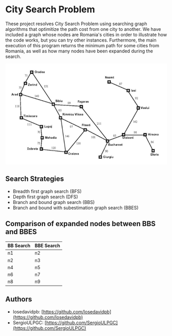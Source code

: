 # City Search Problem 

These project resolves City Search Problem using searching graph algorithms that optimitize
the path cost from one city to another. We have included a graph whose nodes are Romania's cities
in order to illustrate how the code works, but you can try other instances. Furthermore, the
main execution of this program returns the minimum path for some cities from Romania, as well as
how many nodes have been expanded during the search. 
<br>

![romania](romania_graph.png)

## Search Strategies

- Breadth first graph search (BFS)
- Depth first graph search (DFS)
- Branch and bound graph search (BBS)
- Branch and bound with subestimation graph search (BBES)

## Comparison of expanded nodes between BBS and BBES

BB Search | BBE Search
------|-------
n1 | n2
n2 | n3
n4 | n5
n6 | n7
n8 | n9

## Authors

- losedavidpb: [https://github.com/losedavidpb](https://github.com/losedavidpb)
- SergioULPGC: [https://github.com/SergioULPGC](https://github.com/SergioULPGC)